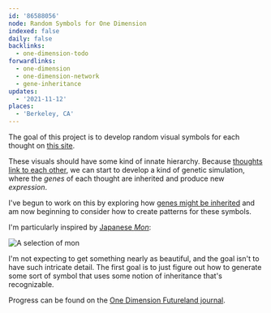 ```yaml
---
id: '86588056'
node: Random Symbols for One Dimension
indexed: false
daily: false
backlinks:
  - one-dimension-todo
forwardlinks:
  - one-dimension
  - one-dimension-network
  - gene-inheritance
updates:
  - '2021-11-12'
places:
  - 'Berkeley, CA'
---
```

The goal of this project is to develop random visual symbols for each thought on [this site](one-dimension.md).  

These visuals should have some kind of innate hierarchy. Because  [thoughts link to each other](one-dimension-network.md), we can start to develop a kind of genetic simulation, where the *genes* of each thought are inherited and produce new *expression*. 

I've begun to work on this by exploring how [genes might be inherited](gene-inheritance.md) and am now beginning to consider how to create patterns for these symbols. 

I'm particularly inspired by [Japanese *Mon*](https://en.wikipedia.org/wiki/Mon_(emblem)):

![](images/86588056/IHqNJxldXi.webp "A selection of mon")

I'm not expecting to get something nearly as beautiful, and the goal isn't to have such intricate detail. The first goal is to just figure out how to generate some sort of symbol that uses some notion of inheritance that's recognizable.  

Progress can be found on the [One Dimension Futureland journal](https://futureland.tv/christian/entry/118937). 
